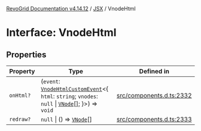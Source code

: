 [RevoGrid Documentation v4.14.12](README.md) / [JSX](Namespace.JSX.md) / VnodeHtml

# Interface: VnodeHtml

## Properties

| Property | Type | Defined in |
| ------ | ------ | ------ |
| `onHtml?` | (`event`: [`VnodeHtmlCustomEvent`](Interface.VnodeHtmlCustomEvent.md)\<\{ `html`: `string`; `vnodes`: `null` \| [`VNode`](Interface.VNode.md)[]; \}\>) => `void` | [src/components.d.ts:2332](https://github.com/revolist/revogrid/blob/ee1081dbd910f211c490863a4b642535e5dce01e/src/components.d.ts#L2332) |
| `redraw?` | `null` \| () => [`VNode`](Interface.VNode.md)[] | [src/components.d.ts:2333](https://github.com/revolist/revogrid/blob/ee1081dbd910f211c490863a4b642535e5dce01e/src/components.d.ts#L2333) |
